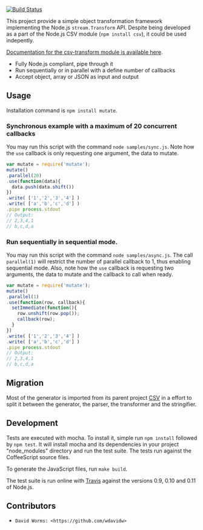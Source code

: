 [![Build Status](https://secure.travis-ci.org/wdavidw/node-csv-transform.png)](http://travis-ci.org/wdavidw/node-csv-transform)

This project provide a simple object transformation framework implementing the 
Node.js `stream.Transform` API. Despite being developed as a part of the Node.js 
CSV module (`npm install csv`), it could be used indepently.

[Documentation for the csv-transform module is available here](http://www.adaltas.com/projects/node-csv/transform).

*   Fully Node.js compliant, pipe through it
*   Run sequentially or in parallel with a define number of callbacks
*   Accept object, array or JSON as input and output

Usage
-----

Installation command is `npm install mutate`.

### Synchronous example with a maximum of 20 concurrent callbacks

You may run this script with the command `node samples/sync.js`. Note how the 
`use` callback is only requesting one argument, the data to mutate.

```javascript
var mutate = require('mutate');
mutate()
.parallel(20)
.use(function(data){
  data.push(data.shift())
})
.write( ['1','2','3','4'] )
.write( ['a','b','c','d'] )
.pipe process.stdout
// Output:
// 2,3,4,1
// b,c,d,a
```

### Run sequentially in sequential mode.

You may run this script with the command `node samples/async.js`. The call 
`parallel(1)` will restrict the number of parallel callback to 1, thus enabling 
sequential mode. Also, note how the `use` callback is requesting two arguments, 
the data to mutate and the callback to call when ready.
    
```javascript
var mutate = require('mutate');
mutate()
.parallel(1)
.use(function(row, callback){
  setImmediate(function(){
    row.unshift(row.pop());
    callback(row);
  }
})
.write( ['1','2','3','4'] )
.write( ['a','b','c','d'] )
.pipe process.stdout
// Output:
// 2,3,4,1
// b,c,d,a
```

Migration
---------

Most of the generator is imported from its parent project [CSV][csv] in a effort 
to split it between the generator, the parser, the transformer and the 
stringifier.

Development
-----------

Tests are executed with mocha. To install it, simple run `npm install` 
followed by `npm test`. It will install mocha and its dependencies in your 
project "node_modules" directory and run the test suite. The tests run 
against the CoffeeScript source files.

To generate the JavaScript files, run `make build`.

The test suite is run online with [Travis][travis] against the versions 
0.9, 0.10 and 0.11 of Node.js.

Contributors
------------

*	  David Worms: <https://github.com/wdavidw>

[csv]: https://github.com/wdavidw/node-csv
[travis]: https://travis-ci.org/#!/wdavidw/node-csv-transform

